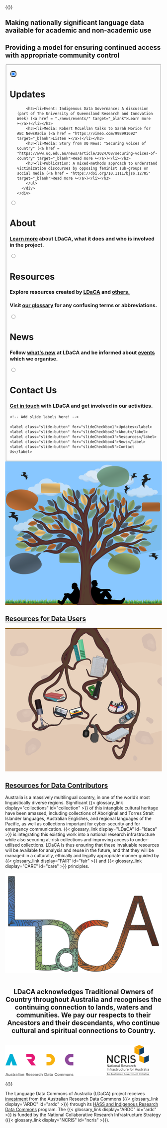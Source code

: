 ---
---

<br>
{{<raw>}}

<div class="center_heading">
  <h2>Making nationally significant language data available for academic and non-academic use</h2>
  <h2>Providing a model for ensuring continued access with appropriate community control</h2>
</div>

<div class="slideshow_div">
<fieldset class="slideshow">

  <!-- Slide 1 -->

<input class="radio_input" type="radio" id="slideCheckbox1" name="slide" checked autofocus></input>

  <div class="slide">
    <div class="slide__html">
      <!-- You can include HTML instead of a background image using .slide__html -->
    </div>
    <div>
      <div class="slide__content">
        <h1>Updates</h1>
        <h4></h4>
        <ul>
        
        <h3><li>Event: Indigenous Data Governance: A discussion (part of The University of Queensland Research and Innovation Week) (<a href = "./news/events/" target="_blank">Learn more ➤</a>)</li></h3>
        <h3><li>Media: Robert McLellan talks to Sarah Morice for ABC NewsRadio (<a href = "https://vimeo.com/998991692" target="_blank">Listen ➤</a>)</li></h3>
        <h3><li>Media: Story from UQ News: "Securing voices of Country" (<a href = "https://www.uq.edu.au/news/article/2024/08/securing-voices-of-country" target="_blank">Read more ➤</a>)</li></h3>
        <h3><li>Publication: A mixed-methods approach to understand victimization discourses by opposing feminist sub-groups on social media (<a href = "https://doi.org/10.1111/bjso.12785" target="_blank">Read more ➤</a>)</li></h3>
        </ul>
      </div>  
    </div>
  </div>

  <!-- Slide 2 -->

<input class="radio_input" type="radio" id="slideCheckbox2" name="slide"></input>

  <div class="slide">
    <!-- <a href="./about/"> -->
      <div class="slide__content">
        <h1>About</h1>
        <h3><a href="about/">Learn more</a> about LDaCA, what it does and who is involved in the project.</h3>
      </div> 
    <!-- </a> -->
  </div>

  <!-- Slide 3 -->

<input class="radio_input" type="radio" id="slideCheckbox3" name="slide"></input>

  <div class="slide">
      <div class="slide__content">
        <h1>Resources</h1>
        <h3>Explore resources created by <a href="./resources/ldaca-resources/">LDaCA</a> and <a href="./resources/general-resources/">others.</a></h3>
        <h3>Visit <a href="./resources/glossary/">our glossary</a> for any confusing terms or abbreviations. </a></h3>
      </div> 
  </div>

  <!-- Slide 4 -->

<input class="radio_input" type="radio" id="slideCheckbox4" name="slide"></input>

  <div class="slide">
    <div class="slide__content">
      <h1>News</h1>
      <h3>Follow <a href="./news/">what's new</a> at LDaCA</a> and be informed about <a href="./news/events/">events</a> which we organise.</h3>
    </div>
  </div>

  <!-- Slide 5 -->

<input class="radio_input" type="radio" id="slideCheckbox5" name="slide"></input>

  <div class="slide">
      <div class="slide__content">
        <h1>Contact Us</h1>
        <h3><a href="./contact/">Get in touch</a> with LDaCA and get involved in our activities.</h3>
      </div>
  </div>

  <!-- Add more slides here! -->

  <nav>
    
    <!-- Add slide labels here! -->
    
    <label class="slide-button" for="slideCheckbox1">Updates</label>
    <label class="slide-button" for="slideCheckbox2">About</label>
    <label class="slide-button" for="slideCheckbox3">Resources</label>
    <label class="slide-button" for="slideCheckbox4">News</label>
    <label class="slide-button" for="slideCheckbox5">Contact Us</label>
  </nav>
</fieldset>
</div>

<div class="flex_container">
  <div class="flex_item panel">
    <a href="./resources/data-users/">
      <img Src="/home/tree-top.png"  alt="Tree root design">
      <h2 class="overlay">Resources for Data Users</h2>
    </a>
  </div>
  <div class="flex_item panel">
    <a href="./resources/data-contributors/">
      <img Src="/home/tree-bottom.png" alt="Tree root design">
      <h2 class="overlay">Resources for Data Contributors</h2>
    </a>
  </div>
</div>

<div class="flex_container">
  <p class="flex_item">
    Australia is a massively multilingual country, in one of the world’s most linguistically diverse regions. Significant {{< glossary_link display="collections" id="collection" >}} of this intangible cultural heritage have been amassed, including collections of Aboriginal and Torres Strait Islander languages, Australian Englishes, and regional languages of the Pacific, as well as collections important for cyber-security and for emergency communication. {{< glossary_link display="LDaCA" id="ldaca" >}} is integrating this existing work into a national research infrastructure while also securing at-risk collections and improving access to under-utilised collections. LDaCA is thus ensuring that these invaluable resources will be available for analysis and reuse in the future, and that they will be managed in a culturally, ethically and legally appropriate manner guided by {{< glossary_link display="FAIR" id="fair" >}} and {{< glossary_link display="CARE" id="care" >}} principles.
  </p>
  <img class="flex_item logo" src="logo.png" alt="LDaCA Logo">
</div>

<div style="text-align: center; padding: 3% 0%;"><h2>
LDaCA acknowledges Traditional Owners of Country throughout Australia and recognises the continuing connection to lands, waters and communities. We pay our respects to their Ancestors and their descendants, who continue cultural and spiritual connections to Country.</h2></div>

<img src="/AcknowledgeARDC.png" height="100" class="center_image" alt="ARDC Acknowledgement"/>

{{</raw>}}

The Language Data Commons of Australia (LDaCA) project receives [investment](https://doi.org/10.47486/HIR001)
from the Australian Research Data Commons ({{< glossary_link display="ARDC" id="ardc" >}}) through its [HASS and Indigenous Research Data Commons](https://ardc.edu.au/hass-and-indigenous-research-data-commons/) program. The {{< glossary_link display="ARDC" id="ardc" >}} is funded by the National Collaborative Research Infrastructure Strategy ({{< glossary_link display="NCRIS" id="ncris" >}}).
